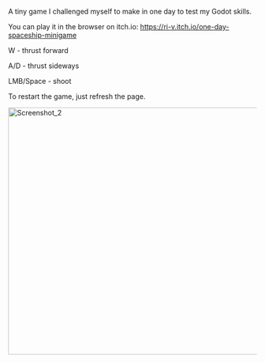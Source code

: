 A tiny game I challenged myself to make in one day to test my Godot skills.

You can play it in the browser on itch.io: https://ri-v.itch.io/one-day-spaceship-minigame

W - thrust forward

A/D - thrust sideways

LMB/Space - shoot

To restart the game, just refresh the page.

<img width="943" height="500" alt="Screenshot_2" src="https://github.com/user-attachments/assets/a72cca5e-5d6f-44d7-9a39-7263bd278780" />

